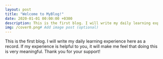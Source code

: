 ```yaml
---
layout: post
title: "Welcome to MyBlog!"
date: 2020-01-01 00:00:00 +0300
description: This is the first blog. I will write my daily learning experience here as a record. If my experience is helpful to you, it will make me feel that doing this is very meaningful. Thank you for your support! # Add post description (optional)
img: /cover0.png# Add image post (optional)
---
```


This is the first blog. I will write my daily learning experience here as a record. If my experience is helpful to you, it will make me feel that doing this is very meaningful. Thank you for your support!

